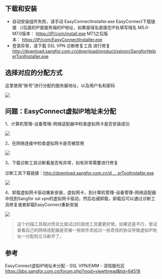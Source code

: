 ## 下载和安装

* 自动安装组件失败，请手动 EasyConnectInstaller.exe
EasyConnect下载链接   //后面的IP是服务端的IP地址，如果是域名直接在IP处填写域名
M5.0-M7.0版本： [https://IP/com/install.exe](https://ip/com/install.exe)
M7.1之后版本： [https://IP/com/EasyConnectInstaller.exe](https://ip/com/EasyConnectInstaller.exe)
* 登录异常，请下载 SSL VPN 诊断修复工具 进行修复
http://download.sangfor.com.cn/download/product/sslvpn/SangforHelperToolInstaller.exe

## 选择对应的分配方式

这里使用“账号”进行分配的服务器地址，以及用户名和密码

![](https://upload-images.jianshu.io/upload_images/1662509-fcdb9c41747d895e.png?imageMogr2/auto-orient/strip%7CimageView2/2/w/1240)

## 问题：EasyConnect虚拟IP地址未分配

1、计算机管理-设备管理-网络适配器中检查虚拟网卡是否安装成功

![](https://upload-images.jianshu.io/upload_images/1662509-183711ed7a5b6f85.png?imageMogr2/auto-orient/strip%7CimageView2/2/w/1240)

2、在网络连接中检查虚拟网卡是否被禁用

![](https://upload-images.jianshu.io/upload_images/1662509-f09aa7cc346b477b.png?imageMogr2/auto-orient/strip%7CimageView2/2/w/1240)

3、下载诊断工具诊断看是否有异常，如有异常需要进行修复

诊断工具下载链接：[http://download.sangfor.com.cn/d ... erToolInstaller.exe](http://download.sangfor.com.cn/download/product/sslvpn/SangforHelperToolInstaller.exe)

![](https://upload-images.jianshu.io/upload_images/1662509-1a6f0c8da3e33a09.png?imageMogr2/auto-orient/strip%7CimageView2/2/w/1240)

4、卸载虚拟网卡驱动重新安装，虚拟网卡，到计算机管理-设备管理-网络适配器中找到Sangfor ssl vpn的虚拟网卡驱动，然后右键卸载，卸载后可以通过诊断工具修复或者卸载EasyConnect重新安装

![](https://upload-images.jianshu.io/upload_images/1662509-20a4b319a67b00b5.png?imageMogr2/auto-orient/strip%7CimageView2/2/w/1240)

> 这个扫描工具相对而言比我试过的其他工具要更好使。如果还是不行，尝试查看自己的网络适配器是否被一些软件添加过一些奇怪的协议导致虚拟IP地址一分配则立马断开了。

## 参考

EasyConnect虚拟IP地址未分配 - SSL VPN/EMM - 深信服社区
<https://bbs.sangfor.com.cn/forum.php?mod=viewthread&tid=64518>
